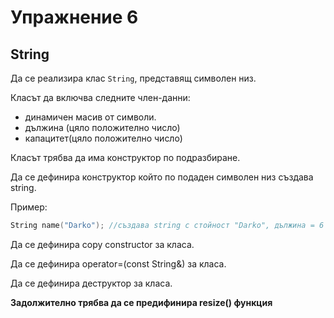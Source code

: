 Упражнение 6
============

String
-------
Да се реализира клас `String`, представящ символен низ.

Класът да включва следните член-данни:
* динамичен масив от символи.
* дължина (цяло положително число)
* капацитет(цяло положително число)

Класът трябва да има конструктор по подразбиране.

Да се дефинира конструктор който по подаден символен низ създава string.

Пример:
```cpp
String name("Darko"); //създава string с стойност "Darko", дължина = 6 и валиден капацитет.
```
Да се дефинира copy constructor за класа.

Да се дефинира operator=(const String&) за класа.

Да се дефинира деструктор за класа.

**Задолжително трябва да се предифинира resize() функция**
